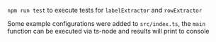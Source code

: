 `npm run test` to execute tests for `labelExtractor` and `rowExtractor`

Some example configurations were added to `src/index.ts`, the `main` function can be executed via ts-node and results will print to console